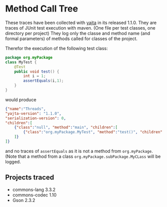 # Method Call Tree

These traces have been collected with [yajta](https://github.com/diverse-project/yajta) in its released 1.1.0.
They are traces of JUnit test execution with maven. (One file per test classes, one directory per project)
They log only the classe and method name (and formal parameters) of methods called for classes of the project.

Therefor the execution of the following test class:

```Java
package org.myPackage
class MyTest {
	@Test
	public void test() {
		int i = 1;
		assertEquals(i,1);
	}
}
```

would produce
```json
{"name":"Threads", 
"yajta-version": "1.1.0", 
"serialization-version": 0, 
"children":[
	{"class":"null", "method":"main", "children":[
		{"class":"org.myPackage.MyTest", "method":"test()", "children":[]}
	]}
]}
```

and no traces of `assertEquals` as it is not a method from `org.myPackage`. (Note that a method from a class `org.myPackage.subPackage.MyCLass` will be logged.

## Projects traced

 * commons-lang 3.3.2
 * commons-codec 1.10
 * Gson 2.3.2

